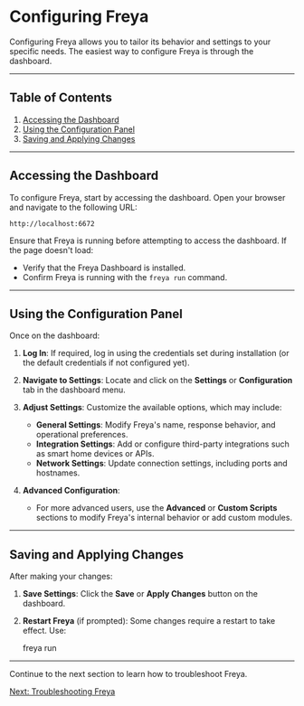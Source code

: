 # Configuring Freya

Configuring Freya allows you to tailor its behavior and settings to your specific needs. The easiest way to configure Freya is through the dashboard.

---

## Table of Contents

1. [Accessing the Dashboard](#accessing-the-dashboard)
2. [Using the Configuration Panel](#using-the-configuration-panel)
3. [Saving and Applying Changes](#saving-and-applying-changes)

---

## Accessing the Dashboard

To configure Freya, start by accessing the dashboard. Open your browser and navigate to the following URL:

    http://localhost:6672

Ensure that Freya is running before attempting to access the dashboard. If the page doesn't load:
- Verify that the Freya Dashboard is installed.
- Confirm Freya is running with the `freya run` command.

---

## Using the Configuration Panel

Once on the dashboard:

1. **Log In**: If required, log in using the credentials set during installation (or the default credentials if not configured yet).
   
2. **Navigate to Settings**: Locate and click on the **Settings** or **Configuration** tab in the dashboard menu.

3. **Adjust Settings**: Customize the available options, which may include:
   - **General Settings**: Modify Freya's name, response behavior, and operational preferences.
   - **Integration Settings**: Add or configure third-party integrations such as smart home devices or APIs.
   - **Network Settings**: Update connection settings, including ports and hostnames.

4. **Advanced Configuration**:
   - For more advanced users, use the **Advanced** or **Custom Scripts** sections to modify Freya's internal behavior or add custom modules.

---

## Saving and Applying Changes

After making your changes:

1. **Save Settings**: Click the **Save** or **Apply Changes** button on the dashboard.
2. **Restart Freya** (if prompted): Some changes require a restart to take effect. Use:

    freya run

---

Continue to the next section to learn how to troubleshoot Freya.

[Next: Troubleshooting Freya](../Troubleshooting/repair.md)